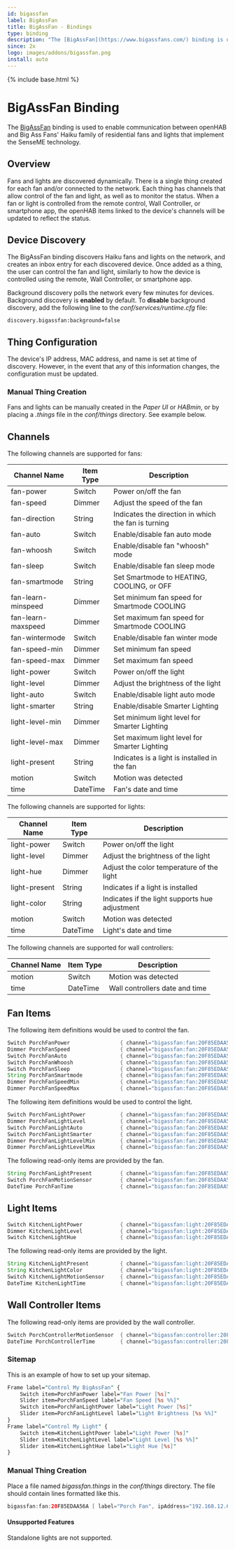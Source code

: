 ```yaml
---
id: bigassfan
label: BigAssFan
title: BigAssFan - Bindings
type: binding
description: "The [BigAssFan](https://www.bigassfans.com/) binding is used to enable communication between openHAB and Big Ass Fans'  Haiku family of residential fans and lights that implement the SenseME technology."
since: 2x
logo: images/addons/bigassfan.png
install: auto
---
```


<!-- Attention authors: Do not edit directly. Please add your changes to the appropriate source repository -->

{% include base.html %}

# BigAssFan Binding

The [BigAssFan](https://www.bigassfans.com/) binding is used to enable communication between openHAB and Big Ass Fans'  Haiku family of residential fans and lights that implement the SenseME technology.

## Overview

Fans and lights are discovered dynamically.
There is a single thing created for each fan and/or connected to the network.
Each thing has channels that allow control of the fan and light, as well as to monitor the status.
When a fan or light is controlled from the remote control, Wall Controller, or smartphone app, the openHAB items linked to the device's channels will be updated to reflect the status.

## Device Discovery

The BigAssFan binding discovers Haiku fans and lights on the network, and creates an inbox entry for each discovered device.
Once added as a thing, the user can control the fan and light, similarly to how the device is controlled using the remote, Wall Controller, or smartphone app.

Background discovery polls the network every few minutes for devices.
Background discovery is **enabled** by default.
To **disable** background discovery, add the following line to the *conf/services/runtime.cfg* file:

```text
discovery.bigassfan:background=false
```

## Thing Configuration

The device's IP address, MAC address, and name is set at time of discovery.
However, in the event that any of this information changes, the configuration must be updated.

### Manual Thing Creation

Fans and lights can be manually created in the *Paper UI* or *HABmin*, or by placing a *.things* file in the *conf/things* directory.
See example below.

## Channels

The following channels are supported for fans:

| Channel Name            | Item Type    | Description                                           |
|-------------------------|--------------|-------------------------------------------------------|
| fan-power               | Switch       | Power on/off the fan                                  |
| fan-speed               | Dimmer       | Adjust the speed of the fan                           |
| fan-direction           | String       | Indicates the direction in which the fan is turning   |
| fan-auto                | Switch       | Enable/disable fan auto mode                          |
| fan-whoosh              | Switch       | Enable/disable fan "whoosh" mode                      |
| fan-sleep               | Switch       | Enable/disable fan sleep mode                         |
| fan-smartmode           | String       | Set Smartmode to HEATING, COOLING, or OFF             |
| fan-learn-minspeed      | Dimmer       | Set minimum fan speed for Smartmode COOLING           |
| fan-learn-maxspeed      | Dimmer       | Set maximum fan speed for Smartmode COOLING           |
| fan-wintermode          | Switch       | Enable/disable fan winter mode                        |
| fan-speed-min           | Dimmer       | Set minimum fan speed                                 |
| fan-speed-max           | Dimmer       | Set maximum fan speed                                 |
| light-power             | Switch       | Power on/off the light                                |
| light-level             | Dimmer       | Adjust the brightness of the light                    |
| light-auto              | Switch       | Enable/disable light auto mode                        |
| light-smarter           | String       | Enable/disable Smarter Lighting                       |
| light-level-min         | Dimmer       | Set minimum light level for Smarter Lighting          |
| light-level-max         | Dimmer       | Set maximum light level for Smarter Lighting          |
| light-present           | String       | Indicates is a light is installed in the fan          |
| motion                  | Switch       | Motion was detected                                   |
| time                    | DateTime     | Fan's date and time                                   |

The following channels are supported for lights:

| Channel Name            | Item Type    | Description                                           |
|-------------------------|--------------|-------------------------------------------------------|
| light-power             | Switch       | Power on/off the light                                |
| light-level             | Dimmer       | Adjust the brightness of the light                    |
| light-hue               | Dimmer       | Adjust the color temperature of the light             |
| light-present           | String       | Indicates if a light is installed                     |
| light-color             | String       | Indicates if the light supports hue adjustment        |
| motion                  | Switch       | Motion was detected                                   |
| time                    | DateTime     | Light's date and time                                 |

The following channels are supported for wall controllers:

| Channel Name            | Item Type    | Description                                           |
|-------------------------|--------------|-------------------------------------------------------|
| motion                  | Switch       | Motion was detected                                   |
| time                    | DateTime     | Wall controllers date and time                        |

## Fan Items

The following item definitions would be used to control the fan.

```java
Switch PorchFanPower                { channel="bigassfan:fan:20F85EDAA56A:fan-power" }
Dimmer PorchFanSpeed                { channel="bigassfan:fan:20F85EDAA56A:fan-speed" }
Switch PorchFanAuto                 { channel="bigassfan:fan:20F85EDAA56A:fan-auto" }
Switch PorchFanWhoosh               { channel="bigassfan:fan:20F85EDAA56A:fan-whoosh" }
Switch PorchFanSleep                { channel="bigassfan:fan:20F85EDAA56A:fan-sleep" }
String PorchFanSmartmode            { channel="bigassfan:fan:20F85EDAA56A:fan-smartmode" }
Dimmer PorchFanSpeedMin             { channel="bigassfan:fan:20F85EDAA56A:fan-learn-minspeed" }
Dimmer PorchFanSpeedMax             { channel="bigassfan:fan:20F85EDAA56A:fan-learn-maxspeed" }
```

The following item definitions would be used to control the light.

```java
Switch PorchFanLightPower           { channel="bigassfan:fan:20F85EDAA56A:light-power" }
Dimmer PorchFanLightLevel           { channel="bigassfan:fan:20F85EDAA56A:light-level" }
Switch PorchFanLightAuto            { channel="bigassfan:fan:20F85EDAA56A:light-auto" }
Switch PorchFanLightSmarter         { channel="bigassfan:fan:20F85EDAA56A:light-smarter" }
Dimmer PorchFanLightLevelMin        { channel="bigassfan:fan:20F85EDAA56A:light-level-min" }
Dimmer PorchFanLightLevelMax        { channel="bigassfan:fan:20F85EDAA56A:light-level-max" }
```

The following read-only items are provided by the fan.

```java
String PorchFanLightPresent         { channel="bigassfan:fan:20F85EDAA56A:light-present" }
Switch PorchFanMotionSensor         { channel="bigassfan:fan:20F85EDAA56A:motion" }
DateTime PorchFanTime               { channel="bigassfan:fan:20F85EDAA56A:time" }
```

## Light Items

```java
Switch KitchenLightPower            { channel="bigassfan:light:20F85EDA87A0:light-power" }
Dimmer KitchenLightLevel            { channel="bigassfan:light:20F85EDA87A0:light-level" }
Switch KitchenLightHue              { channel="bigassfan:light:20F85EDA87A0:light-hue" }
```

The following read-only items are provided by the light.

```java
String KitchenLightPresent          { channel="bigassfan:light:20F85EDA87A0:light-present" }
String KitchenLightColor            { channel="bigassfan:light:20F85EDA87A0:light-color" }
Switch KitchenLightMotionSensor     { channel="bigassfan:light:20F85EDA87A0:motion" }
DateTime KitchenLightTime           { channel="bigassfan:light:20F85EDA87A0:time" }
```

## Wall Controller Items

The following read-only items are provided by the wall controller.

```java
Switch PorchControllerMotionSensor  { channel="bigassfan:controller:20F85ED87F01:motion" }
DateTime PorchControllerTime        { channel="bigassfan:controller:20F85ED87F01:time" }
```

### Sitemap

This is an example of how to set up your sitemap.

```perl
Frame label="Control My BigAssFan" {
    Switch item=PorchFanPower label="Fan Power [%s]"
    Slider item=PorchFanSpeed label="Fan Speed [%s %%]"
    Switch item=PorchFanLightPower label="Light Power [%s]"
    Slider item=PorchFanLightLevel label="Light Brightness [%s %%]"
}
Frame label="Control My Light" {
    Switch item=KitchenLightPower label="Light Power [%s]"
    Slider item=KitchenLightLevel label="Light Level [%s %%]"
    Slider item=KitchenLightHue label="Light Hue [%s]"
}
```

### Manual Thing Creation

Place a file named *bigassfan.things* in the *conf/things* directory.
The file should contain lines formatted like this.

```java
bigassfan:fan:20F85EDAA56A [ label="Porch Fan", ipAddress="192.168.12.62", macAddress="20:F8:5E:DA:A5:6A" ]
```

#### Unsupported Features

Standalone lights are not supported.
